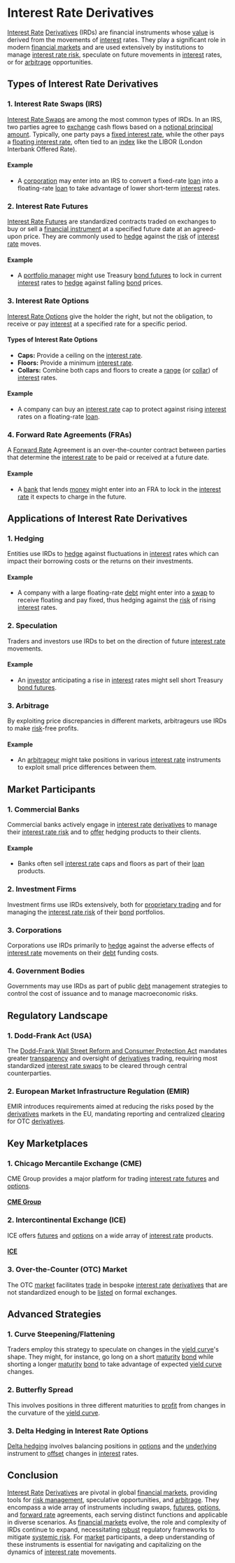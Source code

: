 # Interest Rate Derivatives

[Interest Rate](../i/interest_rate.md) [Derivatives](../d/derivatives.md) (IRDs) are financial instruments whose [value](../v/value.md) is derived from the movements of [interest](../i/interest.md) rates. They play a significant role in modern [financial markets](../f/financial_market.md) and are used extensively by institutions to manage [interest rate risk](../i/interest_rate_risk.md), speculate on future movements in [interest](../i/interest.md) rates, or for [arbitrage](../a/arbitrage.md) opportunities. 

## Types of Interest Rate Derivatives

### 1. **Interest Rate Swaps (IRS)**
   
[Interest Rate Swaps](../i/interest_rate_swaps.md) are among the most common types of IRDs. In an IRS, two parties agree to [exchange](../e/exchange.md) cash flows based on a [notional principal amount](../n/notional_principal_amount.md). Typically, one party pays a [fixed interest rate](../f/fixed_interest_rate.md), while the other pays a [floating interest rate](../f/floating_interest_rate.md), often tied to an [index](../i/index.md) like the LIBOR (London Interbank Offered Rate).

#### **Example**
- A [corporation](../c/corporation.md) may enter into an IRS to convert a fixed-rate [loan](../l/loan.md) into a floating-rate [loan](../l/loan.md) to take advantage of lower short-term [interest](../i/interest.md) rates.

### 2. **Interest Rate Futures**
   
[Interest Rate Futures](../i/interest_rate_futures.md) are standardized contracts traded on exchanges to buy or sell a [financial instrument](../f/financial_instrument.md) at a specified future date at an agreed-upon price. They are commonly used to [hedge](../h/hedge.md) against the [risk](../r/risk.md) of [interest rate](../i/interest_rate.md) moves.

#### **Example**
- A [portfolio manager](../p/portfolio_manager.md) might use Treasury [bond futures](../b/bond_futures.md) to lock in current [interest](../i/interest.md) rates to [hedge](../h/hedge.md) against falling [bond](../b/bond.md) prices.

### 3. **Interest Rate Options**
   
[Interest Rate Options](../i/interest_rate_options.md) give the holder the right, but not the obligation, to receive or pay [interest](../i/interest.md) at a specified rate for a specific period.

#### **Types of Interest Rate Options**
- **Caps:** Provide a ceiling on the [interest rate](../i/interest_rate.md).
- **Floors:** Provide a minimum [interest rate](../i/interest_rate.md).
- **Collars:** Combine both caps and floors to create a [range](../r/range.md) (or [collar](../c/collar.md)) of [interest](../i/interest.md) rates.

#### **Example**
- A company can buy an [interest rate](../i/interest_rate.md) cap to protect against rising [interest](../i/interest.md) rates on a floating-rate [loan](../l/loan.md).

### 4. **Forward Rate Agreements (FRAs)**
   
A [Forward Rate](../f/forward_rate.md) Agreement is an over-the-counter contract between parties that determine the [interest rate](../i/interest_rate.md) to be paid or received at a future date.

#### **Example**
- A [bank](../b/bank.md) that lends [money](../m/money.md) might enter into an FRA to lock in the [interest rate](../i/interest_rate.md) it expects to charge in the future.

## Applications of Interest Rate Derivatives

### 1. **Hedging**
   
Entities use IRDs to [hedge](../h/hedge.md) against fluctuations in [interest](../i/interest.md) rates which can impact their borrowing costs or the returns on their investments.

#### **Example**
- A company with a large floating-rate [debt](../d/debt.md) might enter into a [swap](../s/swap.md) to receive floating and pay fixed, thus hedging against the [risk](../r/risk.md) of rising [interest](../i/interest.md) rates.

### 2. **Speculation**
   
Traders and investors use IRDs to bet on the direction of future [interest rate](../i/interest_rate.md) movements.

#### **Example**
- An [investor](../i/investor.md) anticipating a rise in [interest](../i/interest.md) rates might sell short Treasury [bond futures](../b/bond_futures.md).

### 3. **Arbitrage**
   
By exploiting price discrepancies in different markets, arbitrageurs use IRDs to make [risk](../r/risk.md)-free profits.

#### **Example**
- An [arbitrageur](../a/arbitrageur.md) might take positions in various [interest rate](../i/interest_rate.md) instruments to exploit small price differences between them.

## Market Participants

### 1. **Commercial Banks**
   
Commercial banks actively engage in [interest rate](../i/interest_rate.md) [derivatives](../d/derivatives.md) to manage their [interest rate risk](../i/interest_rate_risk.md) and to [offer](../o/offer.md) hedging products to their clients.

#### **Example**
- Banks often sell [interest rate](../i/interest_rate.md) caps and floors as part of their [loan](../l/loan.md) products.

### 2. **Investment Firms**
   
Investment firms use IRDs extensively, both for [proprietary trading](../p/proprietary_trading.md) and for managing the [interest rate risk](../i/interest_rate_risk.md) of their [bond](../b/bond.md) portfolios.

### 3. **Corporations**
   
Corporations use IRDs primarily to [hedge](../h/hedge.md) against the adverse effects of [interest rate](../i/interest_rate.md) movements on their [debt](../d/debt.md) funding costs.
   
### 4. **Government Bodies**
   
Governments may use IRDs as part of public [debt](../d/debt.md) management strategies to control the cost of issuance and to manage macroeconomic risks.

## Regulatory Landscape

### 1. **Dodd-Frank Act (USA)**
   
The [Dodd-Frank Wall Street Reform and Consumer Protection Act](../d/dodd-frank_wall_street_reform_and_consumer_protection_act.md) mandates greater [transparency](../t/transparency.md) and oversight of [derivatives](../d/derivatives.md) trading, requiring most standardized [interest rate swaps](../i/interest_rate_swaps.md) to be cleared through central counterparties.

### 2. **European Market Infrastructure Regulation (EMIR)**
   
EMIR introduces requirements aimed at reducing the risks posed by the [derivatives](../d/derivatives.md) markets in the EU, mandating reporting and centralized [clearing](../c/clearing.md) for OTC [derivatives](../d/derivatives.md).

## Key Marketplaces

### 1. **Chicago Mercantile Exchange (CME)**
   
CME Group provides a major platform for trading [interest rate futures](../i/interest_rate_futures.md) and [options](../o/options.md).

#### [CME Group](https://www.cmegroup.com/)

### 2. **Intercontinental Exchange (ICE)**
   
ICE offers [futures](../f/futures.md) and [options](../o/options.md) on a wide array of [interest rate](../i/interest_rate.md) products.

#### [ICE](https://www.theice.com/)

### 3. **Over-the-Counter (OTC) Market**
   
The OTC [market](../m/market.md) facilitates [trade](../t/trade.md) in bespoke [interest rate](../i/interest_rate.md) [derivatives](../d/derivatives.md) that are not standardized enough to be [listed](../l/listed.md) on formal exchanges.

## Advanced Strategies

### 1. **Curve Steepening/Flattening**
   
Traders employ this strategy to speculate on changes in the [yield curve](../y/yield_curve.md)'s shape. They might, for instance, go long on a short [maturity](../m/maturity.md) [bond](../b/bond.md) while shorting a longer [maturity](../m/maturity.md) [bond](../b/bond.md) to take advantage of expected [yield curve](../y/yield_curve.md) changes.

### 2. **Butterfly Spread**
   
This involves positions in three different maturities to [profit](../p/profit.md) from changes in the curvature of the [yield curve](../y/yield_curve.md).

### 3. **Delta Hedging in Interest Rate Options**
   
[Delta hedging](../d/delta_hedging.md) involves balancing positions in [options](../o/options.md) and the [underlying](../u/underlying.md) instrument to [offset](../o/offset.md) changes in [interest](../i/interest.md) rates.

## Conclusion

[Interest Rate](../i/interest_rate.md) [Derivatives](../d/derivatives.md) are pivotal in global [financial markets](../f/financial_market.md), providing tools for [risk management](../r/risk_management.md), speculative opportunities, and [arbitrage](../a/arbitrage.md). They encompass a wide array of instruments including swaps, [futures](../f/futures.md), [options](../o/options.md), and [forward rate](../f/forward_rate.md) agreements, each serving distinct functions and applicable in diverse scenarios. As [financial markets](../f/financial_market.md) evolve, the role and complexity of IRDs continue to expand, necessitating [robust](../r/robust.md) regulatory frameworks to mitigate [systemic risk](../s/systemic_risk.md). For [market](../m/market.md) participants, a deep understanding of these instruments is essential for navigating and capitalizing on the dynamics of [interest rate](../i/interest_rate.md) movements.